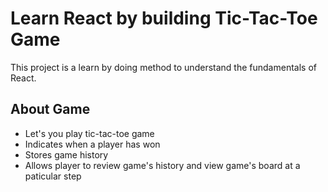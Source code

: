 # Learn React by building Tic-Tac-Toe Game

This project is a learn by doing method to understand the fundamentals of React. 

## About Game

* Let's you play tic-tac-toe game
* Indicates when a player has won
* Stores game history
* Allows player to review game's history and view game's board at a paticular step
